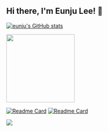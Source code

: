 ## Hi there, I'm Eunju Lee! 👋  


[![eunju's GitHub stats](https://github-readme-stats.vercel.app/api?username=silverzoo&count_private=true&show_icons=true&theme=aura)](https://github.com/silverzoo/github-readme-stats)

<a href="https://github.com/silverzoo"><img align="center" style="height:180px" src="https://github-readme-stats.vercel.app/api/top-langs/?username=silverzoo&layout=compact&theme=nord&hide_border=true" /></a> 

[![Readme Card](https://github-readme-stats.vercel.app/api/pin/?username=silverzoo&repo=pyeonjip)](https://github.com/silverzoo/pyeonjip)
[![Readme Card](https://github-readme-stats.vercel.app/api/pin/?username=silverzoo&repo=CampingOn)](https://github.com/silverzoo/CampingOn)


<img src="https://img.shields.io/badge/-Java-344CB7?style=flat-plastic&logo=Java&logoColor=white"/></a>

